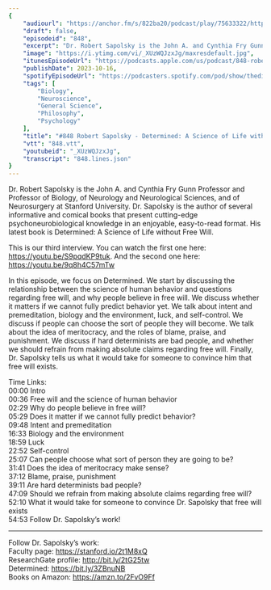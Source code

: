 ```yaml
---
{
	"audiourl": "https://anchor.fm/s/822ba20/podcast/play/75633322/https%3A%2F%2Fd3ctxlq1ktw2nl.cloudfront.net%2Fstaging%2F2023-8-8%2F56e314b1-60b3-b267-af8f-cf3072fbe7e9.m4a",
	"draft": false,
	"episodeid": "848",
	"excerpt": "Dr. Robert Sapolsky is the John A. and Cynthia Fry Gunn Professor and Professor of Biology, of Neurology and Neurological Sciences, and of Neurosurgery at Stanford University. Dr. Sapolsky is the author of several informative and comical books that present cutting-edge psychoneurobiological knowledge in an enjoyable, easy-to-read format. His latest book is Determined: A Science of Life without Free Will.",
	"image": "https://i.ytimg.com/vi/_XUzWQJzxJg/maxresdefault.jpg",
	"itunesEpisodeUrl": "https://podcasts.apple.com/us/podcast/848-robert-sapolsky-determined-a-science-of/id1451347236?i=1000631514214&uo=4",
	"publishDate": 2023-10-16,
	"spotifyEpisodeUrl": "https://podcasters.spotify.com/pod/show/thedissenter/episodes/848-Robert-Sapolsky---Determined-A-Science-of-Life-without-Free-Will-e292l7a",
	"tags": [
		"Biology",
		"Neuroscience",
		"General Science",
		"Philosophy",
		"Psychology"
	],
	"title": "#848 Robert Sapolsky - Determined: A Science of Life without Free Will",
	"vtt": "848.vtt",
	"youtubeid": "_XUzWQJzxJg",
	"transcript": "848.lines.json"
}
---
```

Dr. Robert Sapolsky is the John A. and Cynthia Fry Gunn Professor and Professor of Biology, of Neurology and Neurological Sciences, and of Neurosurgery at Stanford University. Dr. Sapolsky is the author of several informative and comical books that present cutting-edge psychoneurobiological knowledge in an enjoyable, easy-to-read format. His latest book is Determined: A Science of Life without Free Will.

This is our third interview. You can watch the first one here: https://youtu.be/S9pqdKP9tuk. And the second one here: https://youtu.be/9q8h4C57mTw

In this episode, we focus on Determined. We start by discussing the relationship between the science of human behavior and questions regarding free will, and why people believe in free will. We discuss whether it matters if we cannot fully predict behavior yet. We talk about intent and premeditation, biology and the environment, luck, and self-control. We discuss if people can choose the sort of people they will become. We talk about the idea of meritocracy, and the roles of blame, praise, and punishment. We discuss if hard determinists are bad people, and whether we should refrain from making absolute claims regarding free will. Finally, Dr. Sapolsky tells us what it would take for someone to convince him that free will exists.

Time Links:  
<time>00:00</time> Intro  
<time>00:36</time> Free will and the science of human behavior  
<time>02:29</time> Why do people believe in free will?  
<time>05:29</time> Does it matter if we cannot fully predict behavior?  
<time>09:48</time> Intent and premeditation  
<time>16:33</time> Biology and the environment  
<time>18:59</time> Luck  
<time>22:52</time> Self-control  
<time>25:07</time> Can people choose what sort of person they are going to be?  
<time>31:41</time> Does the idea of meritocracy make sense?  
<time>37:12</time> Blame, praise, punishment  
<time>39:11</time> Are hard determinists bad people?  
<time>47:09</time> Should we refrain from making absolute claims regarding free will?  
<time>52:10</time> What it would take for someone to convince Dr. Sapolsky that free will exists  
<time>54:53</time> Follow Dr. Sapolsky’s work!

---

Follow Dr. Sapolsky’s work:  
Faculty page: https://stanford.io/2t1M8xQ  
ResearchGate profile: http://bit.ly/2tG25tw  
Determined: https://bit.ly/3ZBnuNB  
Books on Amazon: https://amzn.to/2FvO9Ff

